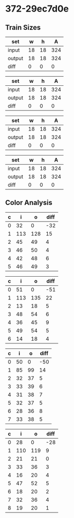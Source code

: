 # 372-29ec7d0e
## Train Sizes

|set|w|h|A|
|---|---|---|---|
|input|18|18|324|
|output|18|18|324|
|diff|0|0|0|


|set|w|h|A|
|---|---|---|---|
|input|18|18|324|
|output|18|18|324|
|diff|0|0|0|


|set|w|h|A|
|---|---|---|---|
|input|18|18|324|
|output|18|18|324|
|diff|0|0|0|


|set|w|h|A|
|---|---|---|---|
|input|18|18|324|
|output|18|18|324|
|diff|0|0|0|


## Color Analysis

|c|i|o|diff|
|---|---|---|---|
|0|32|0|-32|
|1|113|128|15|
|2|45|49|4|
|3|46|50|4|
|4|42|48|6|
|5|46|49|3|


|c|i|o|diff|
|---|---|---|---|
|0|51|0|-51|
|1|113|135|22|
|2|13|18|5|
|3|48|54|6|
|4|36|45|9|
|5|49|54|5|
|6|14|18|4|


|c|i|o|diff|
|---|---|---|---|
|0|50|0|-50|
|1|85|99|14|
|2|32|37|5|
|3|33|39|6|
|4|31|38|7|
|5|32|37|5|
|6|28|36|8|
|7|33|38|5|


|c|i|o|diff|
|---|---|---|---|
|0|28|0|-28|
|1|110|119|9|
|2|21|21|0|
|3|33|36|3|
|4|16|20|4|
|5|47|52|5|
|6|18|20|2|
|7|32|36|4|
|8|19|20|1|

